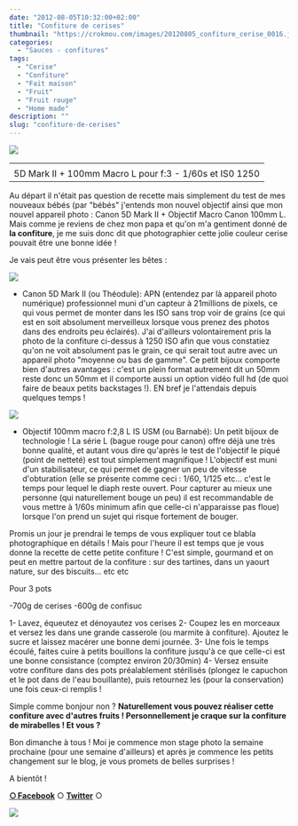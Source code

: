 ```yaml
---
date: "2012-08-05T10:32:00+02:00"
title: "Confiture de cerises"
thumbnail: "https://crokmou.com/images/20120805_confiture_cerise_0016.jpg"
categories:
  - "Sauces - confitures"
tags:
  - "Cerise"
  - "Confiture"
  - "Fait maison"
  - "Fruit"
  - "Fruit rouge"
  - "Home made"
description: ""
slug: "confiture-de-cerises"
---
```


[![](http://4.bp.blogspot.com/-fSsPhwXLNp4/UCbjj1ot47I/AAAAAAAADDE/i1pr3OUPL3s/s320/20120805_confiture_cerise_bann.jpg)](http://www.crokmou.com/2012/08/confiture-cerise.html)

<table style="margin-left: auto; margin-right: auto; text-align: center;" cellspacing="0" cellpadding="0" align="center">

<tbody>

<tr>

<td style="text-align: center;"></td>

</tr>

<tr>

<td style="text-align: center;">5D Mark II + 100mm Macro L pour f:3 - 1/60s et IS0 1250</td>

</tr>

</tbody>

</table>

Au départ il n'était pas question de recette mais simplement du test de mes nouveaux bébés (par "bébés" j'entends mon nouvel objectif ainsi que mon nouvel appareil photo : Canon 5D Mark II + Objectif Macro Canon 100mm L. Mais comme je reviens de chez mon papa et qu'on m'a gentiment donné de **la confiture**, je me suis donc dit que photographier cette jolie couleur cerise pouvait être une bonne idée !

Je vais peut être vous présenter les bêtes :

[![](http://2.bp.blogspot.com/-9EEYzm_FJ-s/UB40HEMwRsI/AAAAAAAACzE/PG3ptMtG0Eo/s200/EOS_5D_Mark_II_Default_tcm40-932802.jpeg)](http://2.bp.blogspot.com/-9EEYzm_FJ-s/UB40HEMwRsI/AAAAAAAACzE/PG3ptMtG0Eo/s1600/EOS_5D_Mark_II_Default_tcm40-932802.jpeg)

*   Canon 5D Mark II (ou Théodule): APN (entendez par là appareil photo numérique) professionnel muni d'un capteur à 21millions de pixels, ce qui vous permet de monter dans les ISO sans trop voir de grains (ce qui est en soit absolument merveilleux lorsque vous prenez des photos dans des endroits peu éclairés). J'ai d'ailleurs volontairement pris la photo de la confiture ci-dessus à 1250 ISO afin que vous constatiez qu'on ne voit absolument pas le grain, ce qui serait tout autre avec un appareil photo "moyenne ou bas de gamme". Ce petit bijoux comporte bien d'autres avantages : c'est un plein format autrement dit un 50mm reste donc un 50mm et il comporte aussi un option vidéo full hd (de quoi faire de beaux petits backstages !). EN bref je l'attendais depuis quelques temps !

[![](http://2.bp.blogspot.com/-J3UYdRuFSYI/UB43DcDtOlI/AAAAAAAACz0/8qfH0HKj-Cc/s200/4002971714_ae56445c5f.jpeg)](http://2.bp.blogspot.com/-J3UYdRuFSYI/UB43DcDtOlI/AAAAAAAACz0/8qfH0HKj-Cc/s1600/4002971714_ae56445c5f.jpeg)

*   Objectif 100mm macro f:2,8 L IS USM (ou Barnabé): Un petit bijoux de technologie ! La série L (bague rouge pour canon) offre déjà une très bonne qualité, et autant vous dire qu'après le test de l'objectif le piqué (point de netteté) est tout simplement magnifique ! L'objectif est muni d'un stabilisateur, ce qui permet de gagner un peu de vitesse d'obturation (elle se présente comme ceci : 1/60, 1/125 etc... c'est le temps pour lequel le diaph reste ouvert. Pour capturer au mieux une personne (qui naturellement bouge un peu) il est recommandable de vous mettre à 1/60s minimum afin que celle-ci n'apparaisse pas floue) lorsque l'on prend un sujet qui risque fortement de bouger.

Promis un jour je prendrai le temps de vous expliquer tout ce blabla photographique en détails ! Mais pour l'heure il est temps que je vous donne la recette de cette petite confiture ! C'est simple, gourmand et on peut en mettre partout de la confiture : sur des tartines, dans un yaourt nature, sur des biscuits... etc etc

Pour 3 pots

-700g de cerises -600g de confisuc

1- Lavez, équeutez et dénoyautez vos cerises 2- Coupez les en morceaux et versez les dans une grande casserole (ou marmite à confiture). Ajoutez le sucre et laissez macérer une bonne demi journée. 3- Une fois le temps écoulé, faites cuire à petits bouillons la confiture jusqu'à ce que celle-ci est une bonne consistance (comptez environ 20/30min) 4- Versez ensuite votre confiture dans des pots préalablement stérilisés (plongez le capuchon et le pot dans de l'eau bouillante), puis retournez les (pour la conservation) une fois ceux-ci remplis !

Simple comme bonjour non ? **Naturellement vous pouvez réaliser cette confiture avec d'autres fruits ! Personnellement je craque sur la confiture de mirabelles ! Et vous ?**

Bon dimanche à tous ! Moi je commence mon stage photo la semaine prochaine (pour une semaine d'ailleurs) et après je commence les petits changement sur le blog, je vous promets de belles surprises !

A bientôt !

[**○<span style="font-size: xx-small; margin: 0px; outline: 0px; padding: 0px;"><span style="font-family: Arial, Helvetica, sans-serif; margin: 0px; outline: 0px; padding: 0px;"> </span></span>Facebook**](https://www.facebook.com/pages/CroKMou/148093255259077) ○ [**Twitter**](https://twitter.com/Crokmou) ○

[![](http://2.bp.blogspot.com/-SuMJWTBoiRU/UB48i-uwKlI/AAAAAAAAC0s/wxTccCQ-1qM/s1600/kawaii_monkey_43.gif)](http://2.bp.blogspot.com/-SuMJWTBoiRU/UB48i-uwKlI/AAAAAAAAC0s/wxTccCQ-1qM/s1600/kawaii_monkey_43.gif)